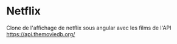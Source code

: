 # Netflix
Clone de l'affichage de netflix sous angular avec les films de l'API https://api.themoviedb.org/